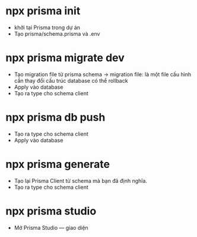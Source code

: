 # npx prisma init
-   khởi tại Prisma trong dự án
-   Tạo prisma/schema.prisma và .env


# npx prisma migrate dev
-   Tạo migration file từ prisma schema -> migration file: là một file cấu hình cần thay đổi cấu trúc database có thể rollback
-   Apply vào database
-   Tạo ra type cho schema client

# npx prisma db push 
-   Tạo ra type cho schema client 
-   Apply vào database

# npx prisma generate 
-   Tạo lại Prisma Client từ schema mà bạn đã định nghĩa.
-   Tạo ra type cho schema client

# npx prisma studio
-   Mở Prisma Studio — giao diện